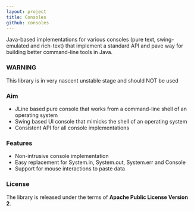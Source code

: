 ```yaml
---
layout: project
title: Consoles
github: consoles
---
```


Java-based implementations for various consoles (pure text, swing-emulated and rich-text) that implement a standard API and pave
way for building better command-line tools in Java.

### WARNING

This library is in very nascent unstable stage and should NOT be used

### Aim

* JLine based pure console that works from a command-line shell of an operating system
* Swing based UI console that mimicks the shell of an operating system
* Consistent API for all console implementations

### Features

* Non-intrusive console implementation
* Easy replacement for System.in, System.out, System.err and Console 
* Support for mouse interactions to paste data 

### License

The library is released under the terms of **Apache Public License Version 2**.
